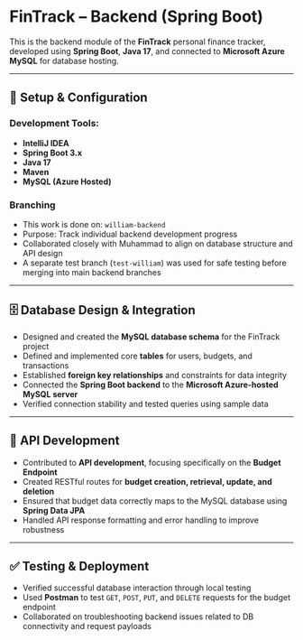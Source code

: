 # FinTrack – Backend (Spring Boot)

This is the backend module of the **FinTrack** personal finance tracker, developed using **Spring Boot**, **Java 17**, and connected to **Microsoft Azure MySQL** for database hosting.

---

## 🔧 Setup & Configuration

### Development Tools:
- **IntelliJ IDEA**
- **Spring Boot 3.x**
- **Java 17**
- **Maven**
- **MySQL (Azure Hosted)**

### Branching
- This work is done on: `william-backend`
- Purpose: Track individual backend development progress
- Collaborated closely with Muhammad to align on database structure and API design
- A separate test branch (`test-william`) was used for safe testing before merging into main backend branches

---

## 🗄️ Database Design & Integration

- Designed and created the **MySQL database schema** for the FinTrack project
- Defined and implemented core **tables** for users, budgets, and transactions
- Established **foreign key relationships** and constraints for data integrity
- Connected the **Spring Boot backend** to the **Microsoft Azure-hosted MySQL server**
- Verified connection stability and tested queries using sample data

---

## 🚀 API Development

- Contributed to **API development**, focusing specifically on the **Budget Endpoint**
- Created RESTful routes for **budget creation, retrieval, update, and deletion**
- Ensured that budget data correctly maps to the MySQL database using **Spring Data JPA**
- Handled API response formatting and error handling to improve robustness

---

## ✅ Testing & Deployment

- Verified successful database interaction through local testing
- Used **Postman** to test `GET`, `POST`, `PUT`, and `DELETE` requests for the budget endpoint
- Collaborated on troubleshooting backend issues related to DB connectivity and request payloads
